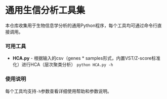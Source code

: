 # 通用生信分析工具集

本仓库收集用于生物信息学分析的通用Python程序，每个工具均可通过命令行直接调用。

### 可用工具

- **HCA.py** - 根据输入的csv（genes * samples形式，内置VST/Z-score标准化）进行HCA（层次聚类分析）
  `python HCA.py -h`

### 使用说明

每个工具均支持`-h`参数查看详细使用帮助和参数说明。
